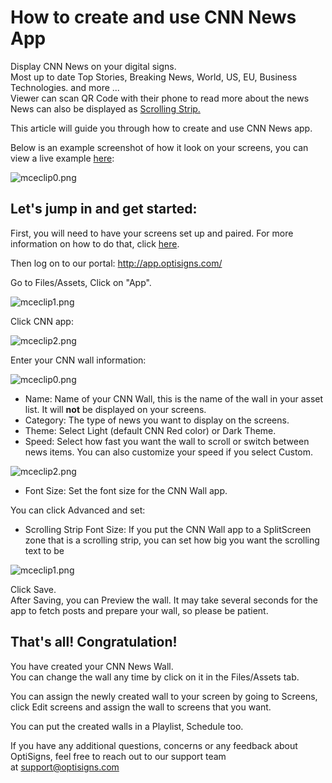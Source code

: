 # How to create and use CNN News App

Display CNN News on your digital signs.  
Most up to date Top Stories, Breaking News, World, US, EU, Business Technologies. and more ...  
Viewer can scan QR Code with their phone to read more about the news  
​News can also be displayed as [Scrolling Strip.](https://support.optisigns.com/hc/en-us/articles/360026559613)

This article will guide you through how to create and use CNN News app.

Below is an example screenshot of how it look on your screens, you can view a live example [here](https://social-player.optisigns.com/cnn/?asset_id=QK3KMwFDtpmAS8p47):

![mceclip0.png](https://support.optisigns.com/hc/article_attachments/360054403534)

## **Let's jump in and get started:**

First, you will need to have your screens set up and paired. For more information on how to do that, click [here](https://www.optisigns.com/blog/how-to-set-up-digital-signs-with-optisigns-and-amazon-fire-tv).

Then log on to our portal: <http://app.optisigns.com/>

Go to Files/Assets, Click on "App".

![mceclip1.png](https://support.optisigns.com/hc/article_attachments/360054403554)

Click CNN app:

![mceclip2.png](https://support.optisigns.com/hc/article_attachments/360055273913)

Enter your CNN wall information:

![mceclip0.png](https://support.optisigns.com/hc/article_attachments/1500019182262)

* Name: Name of your CNN Wall, this is the name of the wall in your asset list. It will **not** be displayed on your screens.
* Category: The type of news you want to display on the screens.
* Theme: Select Light (default CNN Red color) or Dark Theme.
* Speed: Select how fast you want the wall to scroll or switch between news items. You can also customize your speed if you select Custom.

![mceclip2.png](https://support.optisigns.com/hc/article_attachments/26483189673619)

* Font Size: Set the font size for the CNN Wall app.

You can click Advanced and set:

* Scrolling Strip Font Size: If you put the CNN Wall app to a SplitScreen zone that is a scrolling strip, you can set how big you want the scrolling text to be

![mceclip1.png](https://support.optisigns.com/hc/article_attachments/26483178765587)

Click Save.  
After Saving, you can Preview the wall. It may take several seconds for the app to fetch posts and prepare your wall, so please be patient.

## **That's all! Congratulation!**

You have created your CNN News Wall.  
You can change the wall any time by click on it in the Files/Assets tab.

You can assign the newly created wall to your screen by going to Screens, click Edit screens and assign the wall to screens that you want.

You can put the created walls in a Playlist, Schedule too.

If you have any additional questions, concerns or any feedback about OptiSigns, feel free to reach out to our support team at [support@optisigns.com](mailto:support@optisigns.com)